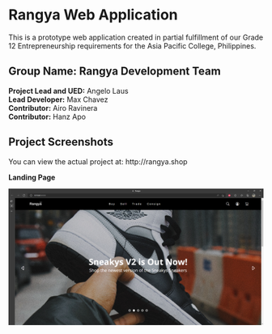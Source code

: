 <h1>Rangya Web Application</h1>

This is a prototype web application created in partial fulfillment of our Grade 12 Entrepreneurship requirements for the Asia Pacific College, Philippines.
<br />
<h2>Group Name: Rangya Development Team</h2>
<strong>Project Lead and UED:</strong> Angelo Laus <br />
<strong>Lead Developer:</strong> Max Chavez <br />
<strong>Contributor:</strong> Airo Ravinera <br />
<strong>Contributor:</strong> Hanz Apo </br />

<h2>Project Screenshots</h2>
You can view the actual project at: http://rangya.shop <br />

<strong>Landing Page</strong>

![LPAGE](readme/landingpage.png)
